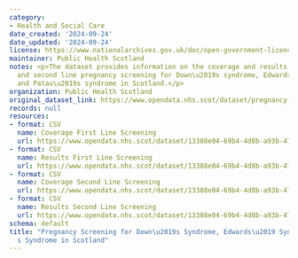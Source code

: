 ```yaml
---
category:
- Health and Social Care
date_created: '2024-09-24'
date_updated: '2024-09-24'
license: https://www.nationalarchives.gov.uk/doc/open-government-licence/version/3/
maintainer: Public Health Scotland
notes: <p>The dataset provides information on the coverage and results of first line
  and second line pregnancy screening for Down\u2019s syndrome, Edwards\u2019 syndrome
  and Patau\u2019s syndrome in Scotland.</p>
organization: Public Health Scotland
original_dataset_link: https://www.opendata.nhs.scot/dataset/pregnancy-screening-for-down-s-syndrome-edwards-syndrome-and-patau-s-syndrome-in-scotland
records: null
resources:
- format: CSV
  name: Coverage First Line Screening
  url: https://www.opendata.nhs.scot/dataset/13388e04-69b4-4d8b-a93b-4740f0792135/resource/7cf51e46-920c-4876-964b-d7f821af677c/download/t1.2_coveragefirstlinescreening_opendata.csv
- format: CSV
  name: Results First Line Screening
  url: https://www.opendata.nhs.scot/dataset/13388e04-69b4-4d8b-a93b-4740f0792135/resource/6bf6d561-4dc3-48a5-a878-0f4e2aa5f16a/download/t2.2_resultsfirstlinescreening_opendata.csv
- format: CSV
  name: Coverage Second Line Screening
  url: https://www.opendata.nhs.scot/dataset/13388e04-69b4-4d8b-a93b-4740f0792135/resource/2936bba7-c976-4e63-b7bb-6739820686c6/download/t3.2_coveragesecondlinescreening_opendata.csv
- format: CSV
  name: Results Second Line Screening
  url: https://www.opendata.nhs.scot/dataset/13388e04-69b4-4d8b-a93b-4740f0792135/resource/4908c139-6b9a-4071-bde4-fed8f73ec86e/download/t4.2_resultssecondlinescreening_opendata.csv
schema: default
title: "Pregnancy Screening for Down\u2019s Syndrome, Edwards\u2019 Syndrome and Patau\u2019\
  s Syndrome in Scotland"
---
```

